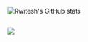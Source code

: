 ![Rwitesh's GitHub stats](https://github-readme-stats.vercel.app/api?username=rwiteshbera&theme=highcontrast&show_icons=true)
<br/>
## ![](https://komarev.com/ghpvc/?username=rwiteshbera&color=brightgreen)

